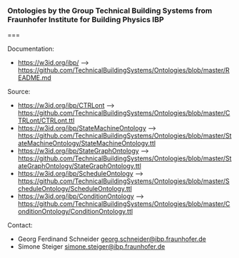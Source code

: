 ### Ontologies by the Group Technical Building Systems from Fraunhofer Institute for Building Physics IBP
===

Documentation:

* https://w3id.org/ibp/ --> https://github.com/TechnicalBuildingSystems/Ontologies/blob/master/README.md

Source:

* https://w3id.org/ibp/CTRLont --> https://github.com/TechnicalBuildingSystems/Ontologies/blob/master/CTRLont/CTRLont.ttl
* https://w3id.org/ibp/StateMachineOntology --> https://github.com/TechnicalBuildingSystems/Ontologies/blob/master/StateMachineOntology/StateMachineOntology.ttl
* https://w3id.org/ibp/StateGraphOntology --> https://github.com/TechnicalBuildingSystems/Ontologies/blob/master/StateGraphOntology/StateGraphOntology.ttl
* https://w3id.org/ibp/ScheduleOntology --> https://github.com/TechnicalBuildingSystems/Ontologies/blob/master/ScheduleOntology/ScheduleOntology.ttl
* https://w3id.org/ibp/ConditionOntology --> https://github.com/TechnicalBuildingSystems/Ontologies/blob/master/ConditionOntology/ConditionOntology.ttl

Contact:

* Georg Ferdinand Schneider <georg.schneider@ibp.fraunhofer.de>
* Simone Steiger <simone.steiger@ibp.fraunhofer.de>
